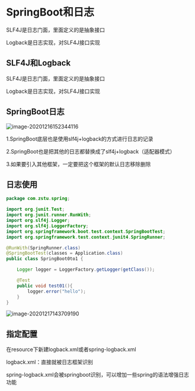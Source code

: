 # SpringBoot和日志

SLF4J是日志门面，里面定义的是抽象接口

Logback是日志实现，对SLF4J接口实现

## SLF4J和Logback

SLF4J是日志门面，里面定义的是抽象接口

Logback是日志实现，对SLF4J接口实现

## SpringBoot日志

![image-20201216152344116](https://tva1.sinaimg.cn/large/0081Kckwly1glpq5ojtjdj30jv08w3zq.jpg)

1.SpringBoot底层也是使用slf4j+logback的方式进行日志的记录

2.SpringBoot也是把其他的日志都替换成了slf4j+logback（适配器模式）

3.如果要引入其他框架，一定要把这个框架的默认日志移除删除

## 日志使用

```java
package com.zstu.spring;

import org.junit.Test;
import org.junit.runner.RunWith;
import org.slf4j.Logger;
import org.slf4j.LoggerFactory;
import org.springframework.boot.test.context.SpringBootTest;
import org.springframework.test.context.junit4.SpringRunner;

@RunWith(SpringRunner.class)
@SpringBootTest(classes = Application.class)
public class SpringBoot0to1 {

    Logger logger = LoggerFactory.getLogger(getClass());

    @Test
    public void test01(){
        logger.error("hello");
    }
}
```



![image-20201217143709190](https://tva1.sinaimg.cn/large/0081Kckwly1glqufjt6moj314k0e2wrq.jpg)

## 指定配置

在resource下新建logback.xml或者spring-logback.xml

logback.xml：直接就被日志框架识别

spring-logback.xml会被springboot识别，可以增加一些spring的语法增强日志功能

